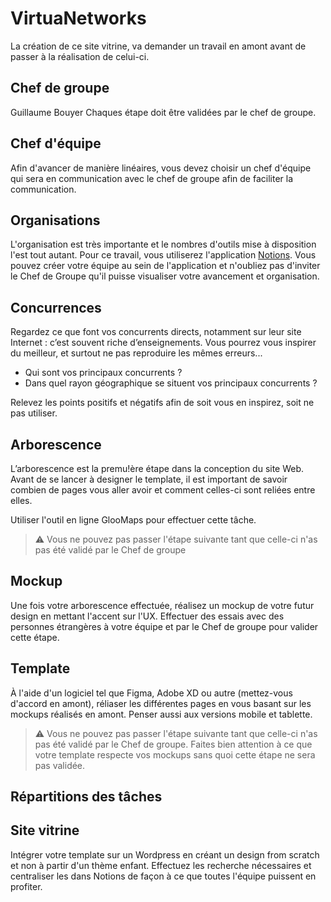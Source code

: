 # VirtuaNetworks

La création de ce site vitrine, va demander un travail en amont avant de passer à la réalisation de celui-ci.

## Chef de groupe

Guillaume Bouyer
Chaques étape doit être validées par le chef de groupe.

## Chef d'équipe

Afin d'avancer de manière linéaires, vous devez choisir un chef d'équipe qui sera en communication avec le chef de groupe afin de faciliter la communication.

## Organisations

L'organisation est très importante et le nombres d'outils mise à disposition l'est tout autant. Pour ce travail, vous utiliserez l'application [Notions](https://www.notion.so/fr-fr). Vous pouvez créer votre équipe au sein de l'application et n'oubliez pas d'inviter le Chef de Groupe qu'il puisse visualiser votre avancement et organisation.

## Concurrences

Regardez ce que font vos concurrents directs, notamment sur leur site Internet : c’est souvent riche d’enseignements. Vous pourrez vous inspirer du meilleur, et surtout ne pas reproduire les mêmes erreurs...

* Qui sont vos principaux concurrents ?
* Dans quel rayon géographique se situent vos principaux concurrents ?

Relevez les points positifs et négatifs afin de soit vous en inspirez, soit ne pas utiliser.

## Arborescence

L’arborescence est la premu!ère étape dans la conception du site Web. Avant de se lancer à designer le template, il est important de savoir combien de pages vous aller avoir et comment celles-ci sont reliées entre elles.

Utiliser l'outil en ligne GlooMaps pour effectuer cette tâche.

> :warning: Vous ne pouvez pas passer l'étape suivante tant que celle-ci n'as pas été validé par le Chef de groupe

## Mockup

Une fois votre arborescence effectuée, réalisez un mockup de votre futur design en mettant l'accent sur l'UX. Effectuer des essais avec des personnes étrangères à votre équipe et par le Chef de groupe pour valider cette étape.

## Template

À l'aide d'un logiciel tel que Figma, Adobe XD ou autre (mettez-vous d'accord en amont), réliaser les différentes pages en vous basant sur les mockups réalisés en amont. Penser aussi aux versions mobile et tablette.

> :warning: Vous ne pouvez pas passer l'étape suivante tant que celle-ci n'as pas été validé par le Chef de groupe. Faites bien attention à ce que votre template respecte vos mockups sans quoi cette étape ne sera pas validée.

## Répartitions des tâches



## Site vitrine

Intégrer votre template sur un Wordpress en créant un design from scratch et non à partir d'un thème enfant. Effectuez les recherche nécessaires et centraliser les dans Notions de façon à ce que toutes l'équipe puissent en profiter.
